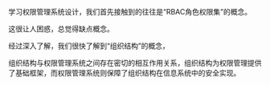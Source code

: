 学习权限管理系统设计，我们首先接触到的往往是“RBAC角色权限集”的概念。

这很让人困惑，总觉得缺点概念。

经过深入了解，我们很快了解到“组织结构”的概念，

组织结构与权限管理系统之间存在密切的相互作用关系，组织结构为权限管理提供了基础框架，而权限管理系统则保障了组织结构在信息系统中的安全实现。







